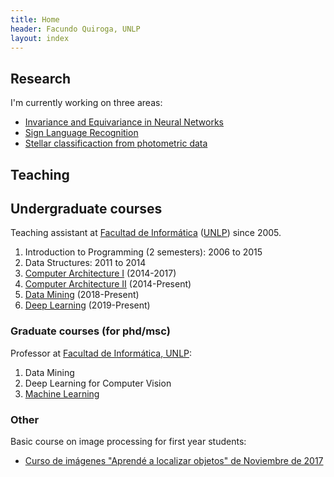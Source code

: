 ```yaml
---
title: Home
header: Facundo Quiroga, UNLP
layout: index
---
```



## Research

I'm currently working on three areas:

* [Invariance and Equivariance in Neural Networks](https://github.com/facundoq/transformational_measures)
* [Sign Language Recognition](/projects)
* [Stellar classificaction from photometric data]()


## Teaching

## Undergraduate courses
Teaching assistant at [Facultad de Informática](http://info.unlp.edu.ar) ([UNLP](http://unlp.edu.ar)) since 2005.

1.  Introduction to Programming (2 semesters): 2006 to 2015
2.  Data Structures: 2011 to 2014
3.  [Computer Architecture I](http://weblidi.info.unlp.edu.ar/catedras/organizacion/index.php) (2014-2017)
4.  [Computer Architecture II](http://weblidi.info.unlp.edu.ar/catedras/arquitecturap2003/) (2014-Present)
5.  [Data Mining](http://weblidi.info.unlp.edu.ar/catedras/md_si/) (2018-Present)
6.  [Deep Learning](https://gestiondeaulas.info.unlp.edu.ar/cartelera/#form[materia]=295) (2019-Present)

### Graduate courses (for phd/msc) 

Professor at [Facultad de Informática, UNLP](https://www.info.unlp.edu.ar/):

1. Data Mining
2. Deep Learning for Computer Vision
3. [Machine Learning](courses/aa2018/index.html)

### Other 

Basic course on image processing for first year students:
*   [Curso de imágenes "Aprendé a localizar objetos" de Noviembre de 2017](courses/images/index.html)


